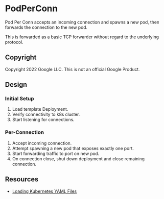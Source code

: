 # PodPerConn

Pod Per Conn accepts an incoming connection and spawns a new pod, then forwards the
connection to the new pod.

This is forwarded as a basic TCP forwarder without regard to the underlying
protocol.

## Copyright

Copyright 2022 Google LLC.  This is not an official Google Product.

## Design

### Initial Setup

1. Load template Deployment.
2. Verify connectivity to k8s cluster.
3. Start listening for connections.

### Per-Connection

1. Accept incoming connection.
2. Attempt spawning a new pod that exposes exactly one port.
3. Start forwarding traffic to port on new pod.
4. On connection close, shut down deployment and close remaining connection.

## Resources

* [Loading Kubernetes YAML
  Files](https://dx13.co.uk/articles/2021/01/15/kubernetes-types-using-go/)
